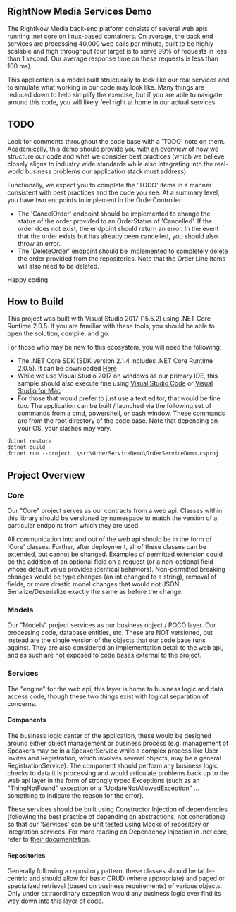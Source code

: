 ## RightNow Media Services Demo

The RightNow Media back-end platform consists of several web apis running .net core on linux-based containers. On average, the back end services are processing 40,000 web calls per minute, built to be highly scalable and high throughput (our target is to serve 99% of requests in less than 1 second. Our average response time on these requests is less than 100 ms).

This application is a model built structurally to look like our real services and to simulate what working in our code may look like. Many things are reduced down to help simplify the exercise, but if you are able to navigate around this code, you will likely feel right at home in our actual services.

## TODO

Look for comments throughout the code base with a 'TODO' note on them. Academically, this demo should provide you with an overview of how we structure our code and what we consider best practices (which we believe closely aligns to industry wide standards while also integrating into the real-world business problems our application stack must address).

Functionally, we expect you to complete the 'TODO' items in a manner consistent with best practices and the code you see. At a summary level, you have two endpoints to implement in the OrderController:

* The 'CancelOrder' endpoint should be implemented to change the status of the order provided to an OrderStatus of 'Cancelled'. If the order does not exist, the endpoint should return an error. In the event that the order exists but has already been cancelled, you should also throw an error.
* The 'DeleteOrder' endpoint should be implemented to completely delete the order provided from the repositories. Note that the Order Line Items will also need to be deleted.

Happy coding.

## How to Build

This project was built with Visual Studio 2017 (15.5.2) using .NET Core Runtime 2.0.5. If you are familiar with these tools, you should be able to open the solution, compile, and go.

For those who may be new to this ecosystem, you will need the following:

* The .NET Core SDK (SDK version 2.1.4 includes .NET Core Runtime 2.0.5). It can be downloaded [Here](https://github.com/dotnet/core/blob/master/release-notes/download-archives/2.0.5-download.md)
* While we use Visual Studio 2017 on windows as our primary IDE, this sample should also execute fine using [Visual Studio Code](https://code.visualstudio.com/) or [Visual Studio for Mac](https://www.visualstudio.com/vs/visual-studio-mac/)
* For those that would prefer to just use a text editor, that would be fine too. The application can be built / launched via the following set of commands from a cmd, powershell, or bash window. These commands are from the root directory of the code base. Note that depending on your OS, your slashes may vary.
```
dotnet restore
dotnet build
dotnet run --project .\src\OrderServiceDemo\OrderServiceDemo.csproj
```

## Project Overview

### Core

Our "Core" project serves as our contracts from a web api. Classes within this library should be versioned by namespace to match the version of a particular endpoint from which they are used.

All communication into and out of the web api should be in the form of 'Core' classes. Further, after deployment, all of these classes can be extended, but cannot be changed. Examples of permitted extension could be the addition of an optional field on a request (or a non-optional field whose default value provides identical behaviors). Non-permitted breaking changes would be type changes (an int changed to a string), removal of fields, or more drastic model changes that would not JSON Serialize/Deserialize exactly the same as before the change.

### Models

Our "Models" project services as our business object / POCO layer. Our processing code, database entities, etc. These are NOT versioned, but instead are the single version of the objects that our code base runs against. They are also considered an implementation detail to the web api, and as such are not exposed to code bases external to the project.

### Services

The "engine" for the web api, this layer is home to business logic and data access code, though these two things exist with logical separation of concerns.

#### Components

The business logic center of the application, these would be designed around either object management or business process (e.g. management of Speakers may be in a SpeakerService while a complex process like User Invites and Registration, which involves several objects, may be a general RegistrationService). The component should perform any business logic checks to data it is processing and would articulate problems back up to the web api layer in the form of strongly typed Exceptions (such as an "ThingNotFound" exception or a "UpdateNotAllowedException" ... something to indicate the reason for the error).

These services should be built using Constructor Injection of dependencies (following the best practice of depending on abstractions, not concretions) so that our 'Services' can be unit tested using Mocks of repository or integration services. For more reading on Dependency Injection in .net core, refer to [their documentation](https://docs.microsoft.com/en-us/aspnet/core/fundamentals/dependency-injection).

#### Repositories

Generally following a repository pattern, these classes should be table-centric and should allow for basic CRUD (where appropriate) and paged or specialized retrieval (based on business requirements) of various objects. Only under extraordinary exception would any business logic ever find its way down into this layer of code.
